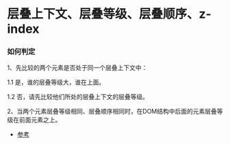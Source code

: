# 层叠上下文、层叠等级、层叠顺序、z-index

### 如何判定

1、先比较的两个元素是否处于同一个层叠上下文中：

1.1 是，谁的层叠等级大，谁在上面。

1.2 否，请先比较他们所处的层叠上下文的层叠等级。

2、当两个元素层叠等级相同、层叠顺序相同时，在DOM结构中后面的元素层叠等级在前面元素之上。

- [参考](https://juejin.im/post/5b876f86518825431079ddd6)
